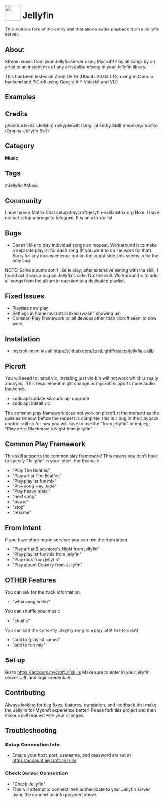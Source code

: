 # <img src='https://raw.githack.com/FortAwesome/Font-Awesome/master/svgs/solid/music.svg' card_color='#010101' width='50' height='50' style='vertical-align:bottom'/> Jellyfin
This skill is a fork of the emby skill that allows audio playback from a Jellyfin server.
## About
Stream music from your Jellyfin server using Mycroft! Play all songs by an artist or an instant mix of any artist/album/song in your Jellyfin library.

This has been tested on Zorin OS 16 (Ubuntu 20.04 LTS) using VLC audio backend and PiCroft using Google AIY Voicekit and VLC


## Examples

## Credits
ghostbuster84 (Jellyfin)
rickyphewitt (Original Emby Skill)
meonkeys
tuxfoo (Original Jellyfin Skill)

## Category
**Music**

## Tags
#Jellyfin,#Music


## Community
I now have a Matrix Chat setup #mycroft-jellyfin-skill:matrix.org
Note: I have not yet setup a bridge to telegram. It is on a to-do list.

## Bugs
* Doesn't like to play individual songs on request. Workaround is to make a separate playlist for each song (If you want to do the work for that). Sorry for any inconvienience but on the bright side, this seems to be the only bug.

NOTE: Some albums don't like to play, after extensive testing with the skill, I found out it was a bug on Jellyfin's side. Not the skill. Workaround is to add all songs from the album in question to a dedicated playlist.

## Fixed Issues
* Playlists now play
* Settings in home.mycroft.ai fixed (wasn't showing up)
* Common Play Framework on all devices other than picroft seem to now work

## Installation
* mycroft-msm install https://github.com/LostLightProjects/jellyfin-skill/

## Picroft
You will need to install vlc, installing just vlc-bin will not work which is really annoying.
This requirement might change as mycroft supports more audio backends.
* sudo apt update && sudo apt upgrade
* sudo apt install vlc

The common play framework does not work on picroft at the moment as the queries timeout before the request is complete, this is a bug in the playback control skill so for now you will have to use the "from jellyfin" intent, eg; "Play artist Blackmore's Night from jellyfin"

## Common Play Framework
This skill supports the common play framework! This means you don't have to specify "Jellyfin" in your intent. For Example
* "Play The Beatles"
* "Play artist The Beatles"
* "Play playlist fun mix"
* "Play song Hey Jude"
* "Play heavy metal"
* "next song"
* "pause"
* "stop"
* "resume"

## From Intent
If you have other music services you can use the from intent
* "Play artist Blackmore's Night from jellyfin"
* "Play playlist fun mix from jellyfin"
* "Play rock from jellyfin"
* "Play album Country from Jellyfin"

## OTHER Features
You can ask for the track information.
* "what song is this"

You can shuffle your music
* "shuffle"

You can add the currently playing song to a playlist(it has to exist)
* "add to (playlist name)"
* "add to fun mix"

## Set up
Go to https://account.mycroft.ai/skills
Make sure to enter in your jellyfin server URL and login credentials.

## Contributing
Always looking for bug fixes, features, translation, and feedback that make the Jellyfin for Mycroft experience better! Please fork this project and then make a pull request with your changes.

## Troubleshooting
### Setup Connection Info
* Ensure your host, port, username, and password are set at https://account.mycroft.ai/skills
### Check Server Connection
* "Check Jellyfin"
* This will attempt to connect then authenticate to your Jellyfin server using the connection info provided above


